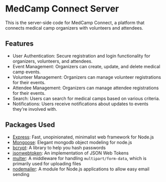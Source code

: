 # MedCamp Connect Server

This is the server-side code for MedCamp Connect, a platform that connects medical camp organizers with volunteers and attendees.

## Features

- User Authentication: Secure registration and login functionality for organizers, volunteers, and attendees.
- Event Management: Organizers can create, update, and delete medical camp events.
- Volunteer Management: Organizers can manage volunteer registrations for their events.
- Attendee Management: Organizers can manage attendee registrations for their events.
- Search: Users can search for medical camps based on various criteria.
- Notifications: Users receive notifications about updates to events they're involved with.

## Packages Used

- [Express](https://expressjs.com/): Fast, unopinionated, minimalist web framework for Node.js
- [Mongoose](https://mongoosejs.com/): Elegant mongodb object modeling for node.js
- [bcrypt](https://www.npmjs.com/package/bcrypt): A library to help you hash passwords
- [jsonwebtoken](https://www.npmjs.com/package/jsonwebtoken): An implementation of JSON Web Tokens
- [multer](https://www.npmjs.com/package/multer): A middleware for handling `multipart/form-data`, which is primarily used for uploading files
- [nodemailer](https://nodemailer.com/about/): A module for Node.js applications to allow easy email sending

